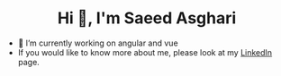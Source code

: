 <h1 align="center">Hi 👋, I'm Saeed Asghari</h1>

- 🔭 I’m currently working on angular and vue
- If you would like to know more about me, please look at my [LinkedIn](https://www.linkedin.com/in/saeed-asghari-sa1990/) page.


